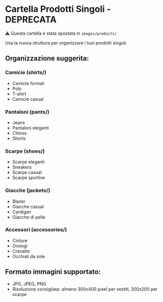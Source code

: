 # Cartella Prodotti Singoli - DEPRECATA

⚠️ Questa cartella è stata spostata in `images/products/`

Usa la nuova struttura per organizzare i tuoi prodotti singoli.

## Organizzazione suggerita:

### Camicie (shirts/)
- Camicie formali
- Polo
- T-shirt
- Camicie casual

### Pantaloni (pants/)
- Jeans
- Pantaloni eleganti
- Chinos
- Shorts

### Scarpe (shoes/)
- Scarpe eleganti
- Sneakers
- Scarpe casual
- Scarpe sportive

### Giacche (jackets/)
- Blazer
- Giacche casual
- Cardigan
- Giacche di pelle

### Accessori (accessories/)
- Cinture
- Orologi
- Cravatte
- Occhiali da sole

## Formato immagini supportato:
- JPG, JPEG, PNG
- Risoluzione consigliata: almeno 300x400 pixel per vestiti, 300x200 per scarpe